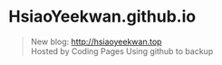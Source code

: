 # HsiaoYeekwan.github.io
> New blog: http://hsiaoyeekwan.top  
> Hosted by Coding Pages
> Using github to backup
